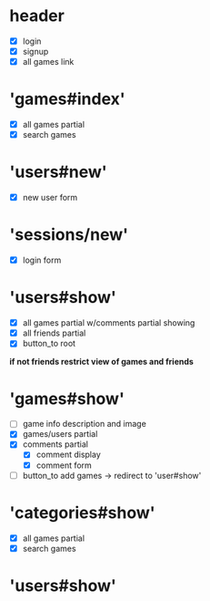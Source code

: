 header
======

-	[x] login
-	[x] signup
-	[x] all games link

'games#index'
=============

-	[x] all games partial
-	[x] search games

'users#new'
===========

-	[x] new user form

'sessions/new'
==============

-	[x] login form

'users#show'
============

-	[x] all games partial w/comments partial showing
-	[x] all friends partial
-	[x] button_to root

**if not friends restrict view of games and friends**

'games#show'
============

-	[ ] game info description and image
-	[x] games/users partial
-	[x] comments partial
	-	[x] comment display
	-	[x] comment form
-	[ ] button_to add games -> redirect to 'user#show'

'categories#show'
=================

-	[x] all games partial
-	[x] search games

'users#show'
============
